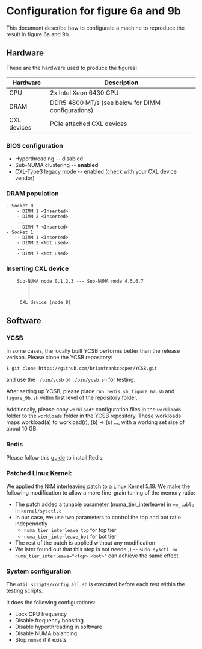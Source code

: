 # Configuration for figure 6a and 9b
This document describe how to configurate a machine to reproduce the result in figure 6a and 9b. 

## Hardware
These are the hardware used to produce the figures:

| Hardware | Description |
| -------- | ----------- |
| CPU | 2x Intel Xeon 6430 CPU |
| DRAM | DDR5 4800 MT/s (see below for DIMM configurations)|
| CXL devices | PCIe attached CXL devices |

### BIOS configuration
* Hyperthreading -- disabled
* Sub-NUMA clustering -- **enabled**
* CXL-Type3 legacy mode -- enabled (check with your CXL device vendor)

### DRAM population
```
- Socket 0
    - DIMM 1 <Inserted>
    - DIMM 2 <Inserted>
    ...
    - DIMM 7 <Inserted>
- Socket 1
    - DIMM 1 <Inserted>
    - DIMM 2 <Not used>
    ...
    - DIMM 7 <Not used>
```

### Inserting CXL device
```
    Sub-NUMA node 0,1,2,3 --- Sub-NUMA node 4,5,6,7
        |
        |
        |
     CXL device (node 8)
```

## Software
### YCSB
In some cases, the locally built YCSB performs better than the release verison. Please clone the YCSB repository:
```
$ git clone https://github.com/brianfrankcooper/YCSB.git
```
and use the `./bin/ycsb` or `./bin/ycsb.sh` for testing.

After setting up YCSB, please place `run_redis.sh`, `figure_6a.sh` and `figure_9b.sh` withn first level of the repository folder. 

Additionally, please copy `workload*` configuration files in the `workloads` folder to the `workloads` folder in the YCSB repository. These workloads maps workload(a) to workload(r), (b) -> (s) ..., with a working set size of about 10 GB.

### Redis
Please follow this [guide](https://redis.io/docs/getting-started/installation/install-redis-on-linux/) to install Redis.

### Patched Linux Kernel:
We applied the N:M interleaving [patch](https://lore.kernel.org/linux-mm/YqD0%2FtzFwXvJ1gK6@cmpxchg.org/T/) to a Linux Kernel 5.19. We make the following modification to allow a more fine-grain tuning of the memory ratio:
  + The patch added a tunable parameter (numa\_tier\_interleave) in `vm_table` in `kernel/sysctl.c`
  + In our case, we use two parameters to control the top and bot ratio independetly
    * `numa_tier_interleave_top` for top tier
    * `numa_tier_interleave_bot` for bot tier
  + The rest of the patch is applied without any modification
  + We later found out that this step is not neede ;) --  `sudo sysctl -w numa_tier_interleave="<top> <bot>"` can achieve the same effect.


### System configuration
The `util_scripts/config_all.sh` is executed before each test within the testing scripts.

It does the following configurations:
* Lock CPU frequency 
* Disable frequency boosting
* Disable hyperthreading in software
* Disable NUMA balancing
* Stop `numad` if it exists
